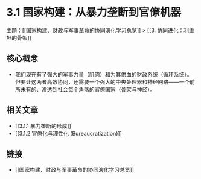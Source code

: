 # 3.1 国家构建：从暴力垄断到官僚机器

主题：[[国家构建、财政与军事革命的协同演化学习总览]] > [[3. 协同进化：利维坦的骨架]]

## 核心概念

- 我们现在有了强大的军事力量（肌肉）和为其供血的财政系统（循环系统）。但要让这两者高效协同，还需要一个强大的中央处理器和神经网络——一个前所未有的、渗透到社会每个角落的官僚国家（骨架与神经）。

## 相关文章

- [[3.1.1 暴力垄断的形成]]
- [[3.1.2 官僚化与理性化 (Bureaucratization)]]

## 链接

- [[国家构建、财政与军事革命的协同演化学习总览]]
